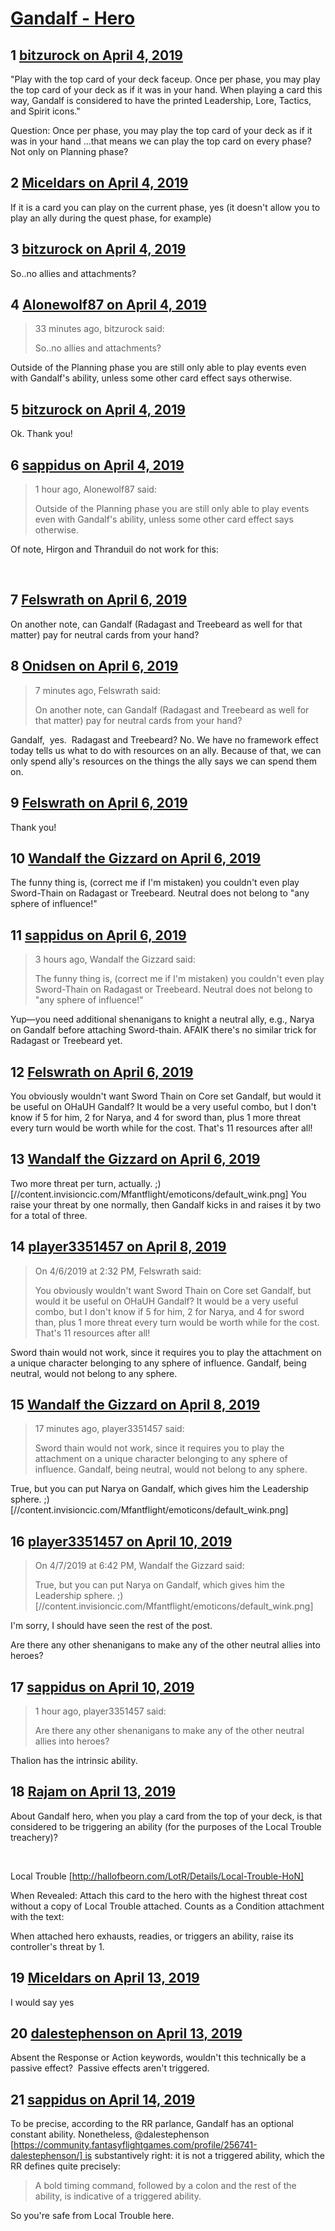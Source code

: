 # [Gandalf - Hero](https://community.fantasyflightgames.com/topic/293362-gandalf-hero/)

## 1 [bitzurock on April 4, 2019](https://community.fantasyflightgames.com/topic/293362-gandalf-hero/?do=findComment&comment=3667794)

"Play with the top card of your deck faceup. Once per phase, you may play the top card of your deck as if it was in your hand. When playing a card this way, Gandalf is considered to have the printed Leadership, Lore, Tactics, and Spirit icons."

Question: Once per phase, you may play the top card of your deck as if it was in your hand ...that means we can play the top card on every phase? Not only on Planning phase?

## 2 [Miceldars on April 4, 2019](https://community.fantasyflightgames.com/topic/293362-gandalf-hero/?do=findComment&comment=3667805)

If it is a card you can play on the current phase, yes (it doesn't allow you to play an ally during the quest phase, for example)

## 3 [bitzurock on April 4, 2019](https://community.fantasyflightgames.com/topic/293362-gandalf-hero/?do=findComment&comment=3667812)

So..no allies and attachments?

## 4 [Alonewolf87 on April 4, 2019](https://community.fantasyflightgames.com/topic/293362-gandalf-hero/?do=findComment&comment=3667824)

> 33 minutes ago, bitzurock said:
> 
> So..no allies and attachments?

Outside of the Planning phase you are still only able to play events even with Gandalf's ability, unless some other card effect says otherwise.

## 5 [bitzurock on April 4, 2019](https://community.fantasyflightgames.com/topic/293362-gandalf-hero/?do=findComment&comment=3667825)

Ok. Thank you!

## 6 [sappidus on April 4, 2019](https://community.fantasyflightgames.com/topic/293362-gandalf-hero/?do=findComment&comment=3667875)

> 1 hour ago, Alonewolf87 said:
> 
> Outside of the Planning phase you are still only able to play events even with Gandalf's ability, unless some other card effect says otherwise.

Of note, Hirgon and Thranduil do not work for this:

 

## 7 [Felswrath on April 6, 2019](https://community.fantasyflightgames.com/topic/293362-gandalf-hero/?do=findComment&comment=3669795)

On another note, can Gandalf (Radagast and Treebeard as well for that matter) pay for neutral cards from your hand?

## 8 [Onidsen on April 6, 2019](https://community.fantasyflightgames.com/topic/293362-gandalf-hero/?do=findComment&comment=3669800)

> 7 minutes ago, Felswrath said:
> 
> On another note, can Gandalf (Radagast and Treebeard as well for that matter) pay for neutral cards from your hand?

Gandalf,  yes.  Radagast and Treebeard? No. We have no framework effect today tells us what to do with resources on an ally. Because of that, we can only spend ally's resources on the things the ally says we can spend them on.

## 9 [Felswrath on April 6, 2019](https://community.fantasyflightgames.com/topic/293362-gandalf-hero/?do=findComment&comment=3669963)

Thank you!

## 10 [Wandalf the Gizzard on April 6, 2019](https://community.fantasyflightgames.com/topic/293362-gandalf-hero/?do=findComment&comment=3669990)

The funny thing is, (correct me if I'm mistaken) you couldn't even play Sword-Thain on Radagast or Treebeard. Neutral does not belong to "any sphere of influence!"

## 11 [sappidus on April 6, 2019](https://community.fantasyflightgames.com/topic/293362-gandalf-hero/?do=findComment&comment=3670081)

> 3 hours ago, Wandalf the Gizzard said:
> 
> The funny thing is, (correct me if I'm mistaken) you couldn't even play Sword-Thain on Radagast or Treebeard. Neutral does not belong to "any sphere of influence!"

Yup—you need additional shenanigans to knight a neutral ally, e.g., Narya on Gandalf before attaching Sword-thain. AFAIK there's no similar trick for Radagast or Treebeard yet.

## 12 [Felswrath on April 6, 2019](https://community.fantasyflightgames.com/topic/293362-gandalf-hero/?do=findComment&comment=3670165)

You obviously wouldn't want Sword Thain on Core set Gandalf, but would it be useful on OHaUH Gandalf? It would be a very useful combo, but I don't know if 5 for him, 2 for Narya, and 4 for sword than, plus 1 more threat every turn would be worth while for the cost. That's 11 resources after all!

## 13 [Wandalf the Gizzard on April 6, 2019](https://community.fantasyflightgames.com/topic/293362-gandalf-hero/?do=findComment&comment=3670244)

Two more threat per turn, actually. ;) [//content.invisioncic.com/Mfantflight/emoticons/default_wink.png] You raise your threat by one normally, then Gandalf kicks in and raises it by two for a total of three.

## 14 [player3351457 on April 8, 2019](https://community.fantasyflightgames.com/topic/293362-gandalf-hero/?do=findComment&comment=3670869)

> On 4/6/2019 at 2:32 PM, Felswrath said:
> 
> You obviously wouldn't want Sword Thain on Core set Gandalf, but would it be useful on OHaUH Gandalf? It would be a very useful combo, but I don't know if 5 for him, 2 for Narya, and 4 for sword than, plus 1 more threat every turn would be worth while for the cost. That's 11 resources after all!

Sword thain would not work, since it requires you to play the attachment on a unique character belonging to any sphere of influence. Gandalf, being neutral, would not belong to any sphere.

## 15 [Wandalf the Gizzard on April 8, 2019](https://community.fantasyflightgames.com/topic/293362-gandalf-hero/?do=findComment&comment=3670882)

> 17 minutes ago, player3351457 said:
> 
> Sword thain would not work, since it requires you to play the attachment on a unique character belonging to any sphere of influence. Gandalf, being neutral, would not belong to any sphere.

True, but you can put Narya on Gandalf, which gives him the Leadership sphere. ;) [//content.invisioncic.com/Mfantflight/emoticons/default_wink.png]

## 16 [player3351457 on April 10, 2019](https://community.fantasyflightgames.com/topic/293362-gandalf-hero/?do=findComment&comment=3673593)

> On 4/7/2019 at 6:42 PM, Wandalf the Gizzard said:
> 
> True, but you can put Narya on Gandalf, which gives him the Leadership sphere. ;) [//content.invisioncic.com/Mfantflight/emoticons/default_wink.png]

I'm sorry, I should have seen the rest of the post.

Are there any other shenanigans to make any of the other neutral allies into heroes?

## 17 [sappidus on April 10, 2019](https://community.fantasyflightgames.com/topic/293362-gandalf-hero/?do=findComment&comment=3673758)

> 1 hour ago, player3351457 said:
> 
> Are﻿﻿ there any other shenanigans to make any of the other neutral allies into heroes?﻿

Thalion has the intrinsic ability.

## 18 [Rajam on April 13, 2019](https://community.fantasyflightgames.com/topic/293362-gandalf-hero/?do=findComment&comment=3676574)

About Gandalf hero, when you play a card from the top of your deck, is that considered to be triggering an ability (for the purposes of the Local Trouble treachery)?

 

Local Trouble [http://hallofbeorn.com/LotR/Details/Local-Trouble-HoN]

When Revealed: Attach this card to the hero with the highest threat cost without a copy of Local Trouble attached. Counts as a Condition attachment with the text:

When attached hero exhausts, readies, or triggers an ability, raise its controller's threat by 1.

## 19 [Miceldars on April 13, 2019](https://community.fantasyflightgames.com/topic/293362-gandalf-hero/?do=findComment&comment=3676868)

I would say yes

## 20 [dalestephenson on April 13, 2019](https://community.fantasyflightgames.com/topic/293362-gandalf-hero/?do=findComment&comment=3676930)

Absent the Response or Action keywords, wouldn't this technically be a passive effect?  Passive effects aren't triggered.

## 21 [sappidus on April 14, 2019](https://community.fantasyflightgames.com/topic/293362-gandalf-hero/?do=findComment&comment=3677684)

To be precise, according to the RR parlance, Gandalf has an optional constant ability. Nonetheless, @dalestephenson [https://community.fantasyflightgames.com/profile/256741-dalestephenson/] is substantively right: it is not a triggered ability, which the RR defines quite precisely:



> A bold timing command, followed by a colon and the rest of the ability, is indicative of a triggered ability.



So you're safe from Local Trouble here.

